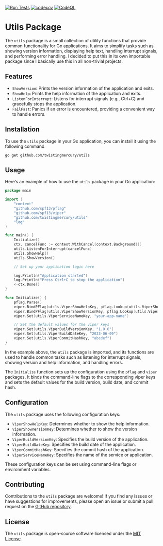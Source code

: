 [![Run Tests](https://github.com/twistingmercury/utils/actions/workflows/tests.yml/badge.svg?branch=main)](https://github.com/twistingmercury/utils/actions/workflows/tests.yml)
[![codecov](https://codecov.io/gh/twistingmercury/utils/branch/main/graph/badge.svg?token=4FKAKJS1H0)](https://codecov.io/gh/twistingmercury/utils)
[![CodeQL](https://github.com/twistingmercury/utils/actions/workflows/codeql.yml/badge.svg?branch=main)](https://github.com/twistingmercury/utils/actions/workflows/codeql.yml)
# Utils Package

The `utils` package is a small collection of utility functions that provide common functionality for Go applications. It aims to simplify tasks such as showing version information, displaying help text, handling interrupt signals, and performing error handling. I decided to put this in its own importable package since I basically use this in all non-trivial projects.

## Features

- `ShowVersion`: Prints the version information of the application and exits.
- `ShowHelp`: Prints the help information of the application and exits.
- `ListenForInterrupt`: Listens for interrupt signals (e.g., Ctrl+C) and gracefully stops the application.
- `FailFast`: Panics if an error is encountered, providing a convenient way to handle errors.

## Installation

To use the `utils` package in your Go application, you can install it using the following command:

```
go get github.com/twistingmercury/utils
```

## Usage

Here's an example of how to use the `utils` package in your Go application:

```go
package main

import (
	"context"
	"github.com/spf13/pflag"
	"github.com/spf13/viper"
	"github.com/twistingmercury/utils"
	"log"
)

func main() {
	Initialize()
	ctx, cancelFunc := context.WithCancel(context.Background())
	utils.ListenForInterrupt(cancelFunc)
	utils.ShowHelp()
	utils.ShowVersion()

	// Set up your application logic here

	log.Println("Application started")
	log.Println("Press Ctrl+C to stop the application")
	<-ctx.Done()
}

func Initialize() {
	pflag.Parse()
	viper.BindPFlag(utils.ViperShowHelpKey, pflag.Lookup(utils.ViperShowHelpKey))
	viper.BindPFlag(utils.ViperShowVersionKey, pflag.Lookup(utils.ViperShowVersionKey))
	viper.Set(utils.ViperServiceNameKey, "your-app-name")

	// Set the default values for the viper keys
	viper.Set(utils.ViperBuildVersionKey, "1.0.0")
	viper.Set(utils.ViperBuildDateKey, "2023-06-09")
	viper.Set(utils.ViperCommitHashKey, "abcdef")
}
```

In the example above, the `utils` package is imported, and its functions are used to handle common tasks such as listening for interrupt signals, showing version and help information, and handling errors.

The `Initialize` function sets up the configuration using the `pflag` and `viper` packages. It binds the command-line flags to the corresponding viper keys and sets the default values for the build version, build date, and commit hash.

## Configuration

The `utils` package uses the following configuration keys:

- `ViperShowHelpKey`: Determines whether to show the help information.
- `ViperShowVersionKey`: Determines whether to show the version information.
- `ViperBuildVersionKey`: Specifies the build version of the application.
- `ViperBuildDateKey`: Specifies the build date of the application.
- `ViperCommitHashKey`: Specifies the commit hash of the application.
- `ViperServiceNameKey`: Specifies the name of the service or application.

These configuration keys can be set using command-line flags or environment variables.

## Contributing

Contributions to the `utils` package are welcome! If you find any issues or have suggestions for improvements, please open an issue or submit a pull request on the [GitHub repository](https://github.com/twistingmercury/utils).

## License

The `utils` package is open-source software licensed under the [MIT License](https://opensource.org/licenses/MIT).